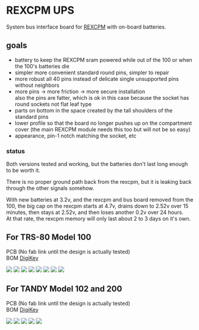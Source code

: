 # REXCPM UPS
System bus interface board for [REXCPM](https://bitchin100.com/wiki/index.php?title=REXCPM) with on-board batteries.

## goals  
* battery to keep the REXCPM sram powered while out of the 100 or when the 100's batteries die  
* simpler more convenient standard round pins, simpler to repair  
* more robust all 40 pins instead of delicate single unsupported pins without neighbors  
* more pins -> more friction -> more secure installation  
  also the pins are fatter, which is ok in this case because the socket has round sockets not flat leaf type  
* parts on bottom in the space created by the tall shoulders of the standard pins  
* lower profile so that the board no longer pushes up on the compartment cover (the main REXCPM module needs this too but will not be so easy)  
* appearance, pin-1 notch matching the socket, etc

### status
Both versions tested and working, but the batteries don't last long enough to be worth it.

There is no proper ground path back from the rexcpm, but it is leaking back through the other signals somehow.

With new batteries at 3.2v, and the rexcpm and bus board removed from the 100, the big cap on the rexcpm starts at 4.7v, drains down to 2.52v over 15 minutes, then stays at 2.52v, and then loses another 0.2v over 24 hours.  
At that rate, the rexcpm memory will only last about 2 to 3 days on it's own.

## For TRS-80 Model 100

PCB <!-- [PCBWAY](https://www.pcbway.com/project/shareproject/)  --> (No fab link until the design is actually tested)  
BOM [DigiKey](https://www.digikey.com/short/5zrjvjpw)  

![](PCB/out/REXCPM_UPS_100_f.jpg)
![](PCB/out/REXCPM_UPS_100_b.jpg)
![](PCB/out/REXCPM_UPS_100_b_filled.jpg)
![](PCB/out/REXCPM_UPS_100_batt_end.jpg)
![](PCB/out/REXCPM_UPS_100_wire_end.jpg)
![](PCB/out/REXCPM_UPS_100_top.jpg)
![](PCB/out/REXCPM_UPS_100_bottom.jpg)
![](PCB/out/REXCPM_UPS_100.svg)

## For TANDY Model 102 and 200

PCB <!-- [PCBWAY](https://www.pcbway.com/project/shareproject/)  --> (No fab link until the design is actually tested)  
BOM [DigiKey](https://www.digikey.com/short/90wmmfhv)  

![](PCB/out/REXCPM_UPS_102_200_f.jpg)
![](PCB/out/REXCPM_UPS_102_200_b.jpg)
![](PCB/out/REXCPM_UPS_102_200_top.jpg)
![](PCB/out/REXCPM_UPS_102_200_bottom.jpg)
![](PCB/out/REXCPM_UPS_102_200.svg)
